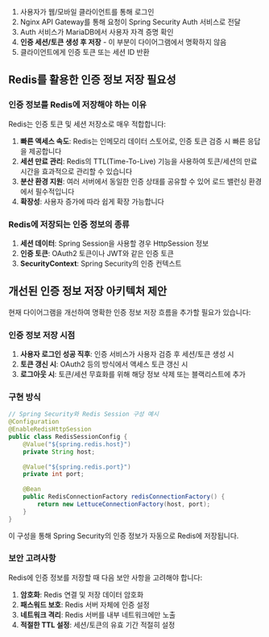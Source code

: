 1. 사용자가 웹/모바일 클라이언트를 통해 로그인
2. Nginx API Gateway를 통해 요청이 Spring Security Auth 서비스로 전달
3. Auth 서비스가 MariaDB에서 사용자 자격 증명 확인
4. **인증 세션/토큰 생성 후 저장** - 이 부분이 다이어그램에서 명확하지 않음
5. 클라이언트에게 인증 토큰 또는 세션 ID 반환

## Redis를 활용한 인증 정보 저장 필요성

### 인증 정보를 Redis에 저장해야 하는 이유

Redis는 인증 토큰 및 세션 저장소로 매우 적합합니다:

1. **빠른 액세스 속도**: Redis는 인메모리 데이터 스토어로, 인증 토큰 검증 시 빠른 응답을 제공합니다
2. **세션 만료 관리**: Redis의 TTL(Time-To-Live) 기능을 사용하여 토큰/세션의 만료 시간을 효과적으로 관리할 수 있습니다
3. **분산 환경 지원**: 여러 서버에서 동일한 인증 상태를 공유할 수 있어 로드 밸런싱 환경에서 필수적입니다
4. **확장성**: 사용자 증가에 따라 쉽게 확장 가능합니다

### Redis에 저장되는 인증 정보의 종류

1. **세션 데이터**: Spring Session을 사용할 경우 HttpSession 정보
2. **인증 토큰**: OAuth2 토큰이나 JWT와 같은 인증 토큰
3. **SecurityContext**: Spring Security의 인증 컨텍스트

## 개선된 인증 정보 저장 아키텍처 제안

현재 다이어그램을 개선하여 명확한 인증 정보 저장 흐름을 추가할 필요가 있습니다:

### 인증 정보 저장 시점

1. **사용자 로그인 성공 직후**: 인증 서비스가 사용자 검증 후 세션/토큰 생성 시
2. **토큰 갱신 시**: OAuth2 등의 방식에서 액세스 토큰 갱신 시
3. **로그아웃 시**: 토큰/세션 무효화를 위해 해당 정보 삭제 또는 블랙리스트에 추가

### 구현 방식

```java
// Spring Security와 Redis Session 구성 예시
@Configuration
@EnableRedisHttpSession
public class RedisSessionConfig {
    @Value("${spring.redis.host}")
    private String host;
    
    @Value("${spring.redis.port}")
    private int port;
    
    @Bean
    public RedisConnectionFactory redisConnectionFactory() {
        return new LettuceConnectionFactory(host, port);
    }
}
```

이 구성을 통해 Spring Security의 인증 정보가 자동으로 Redis에 저장됩니다.

### 보안 고려사항

Redis에 인증 정보를 저장할 때 다음 보안 사항을 고려해야 합니다:

1. **암호화**: Redis 연결 및 저장 데이터 암호화
2. **패스워드 보호**: Redis 서버 자체에 인증 설정
3. **네트워크 격리**: Redis 서버를 내부 네트워크에만 노출
4. **적절한 TTL 설정**: 세션/토큰의 유효 기간 적절히 설정
